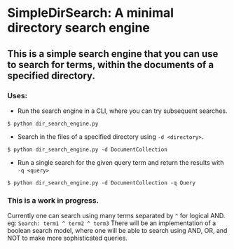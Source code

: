 # SimpleDirSearch: A minimal directory search engine


## This is a simple search engine that you can use to search for terms, within the documents of a specified directory.

### Uses:
  - Run the search engine in a CLI, where you can try subsequent searches.
  ```
  $ python dir_search_engine.py
  ```

  - Search in the files of a specified directory using ```-d <directory>```.
  ```
  $ python dir_search_engine.py -d DocumentCollection
  ```
  - Run a single search for the given query term and return the results with ```-q <query>```
  ```
  $ python dir_search_engine.py -d DocumentCollection -q Query
  ```

### This is a work in progress.
Currently one can search using many terms separated by ```^``` for logical AND. eg: ```Search: term1 ^ term2 ^ term3``` There will be an implementation of a boolean search model, where one will be able to search using AND, OR, and NOT to make more sophisticated queries.
